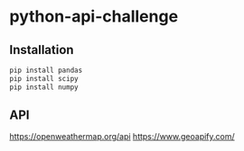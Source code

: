 # python-api-challenge

## Installation
```bash
pip install pandas
pip install scipy
pip install numpy
```
## API
https://openweathermap.org/api
https://www.geoapify.com/
